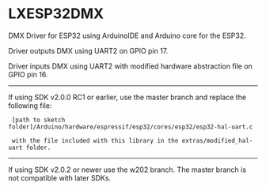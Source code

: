 # LXESP32DMX
DMX Driver for ESP32 using ArduinoIDE and Arduino core for the ESP32.

Driver outputs DMX using UART2 on GPIO pin 17.

Driver inputs DMX using UART2 with modified hardware abstraction file on GPIO pin 16.

*****
If using SDK v2.0.0 RC1 or earlier, use the master branch and replace the following file:

     [path to sketch folder]/Arduino/hardware/espressif/esp32/cores/esp32/esp32-hal-uart.c

     with the file included with this library in the extras/modified_hal-uart folder.

*****
If using SDK v2.0.2 or newer use the w202 branch.  The master branch is not compatible with later SDKs.
